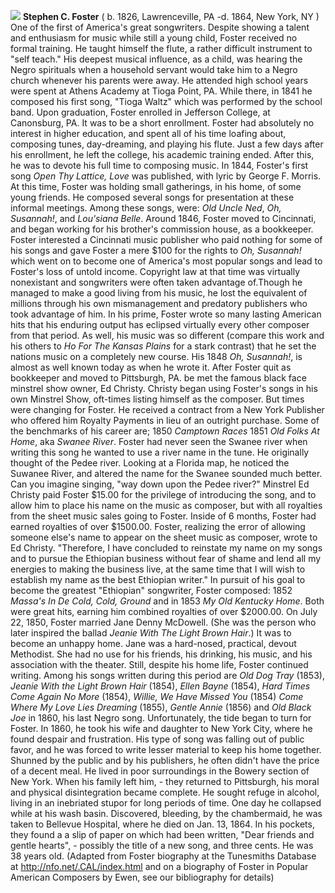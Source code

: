 ![](/images/sfoster.jpg)
**Stephen C. Foster** ( b. 1826, Lawrenceville, PA -d. 1864, New York, NY )
One of the first of America's great songwriters. Despite showing a talent and enthusiasm for music while still a young child, Foster received no formal training. He taught himself the flute, a rather difficult instrument to "self teach." His deepest musical influence, as a child, was hearing the Negro spirituals when a household servant would take him to a Negro church whenever his parents were away. He attended high school years were spent at Athens Academy at Tioga Point, PA. While there, in 1841 he composed his first song, "Tioga Waltz" which was performed by the school band. Upon graduation, Foster enrolled in Jefferson College, at Canonsburg, PA. It was to be a short enrollment. Foster had absolutely no interest in higher education, and spent all of his time loafing about, composing tunes, day-dreaming, and playing his flute. Just a few days after his enrollment, he left the college, his academic training ended. After this, he was to devote his full time to composing music. 
In 1844, Foster's first song *Open Thy Lattice, Love* was published, with lyric by George F. Morris. At this time, Foster was holding small gatherings, in his home, of some young friends. He composed several songs for presentation at these informal meetings. Among these songs, were: *Old Uncle Ned*, *Oh, Susannah!*, and *Lou'siana Belle*. Around 1846, Foster moved to Cincinnati, and began working for his brother's commission house, as a bookkeeper. Foster interested a Cincinnati music publisher who paid nothing for some of his songs and gave Foster a mere $100 for the rights to *Oh, Susannah!* which went on to become one of America's most popular songs and lead to Foster's loss of untold income. Copyright law at that time was virtually nonexistant and songwriters were often taken advantage of.Though he managed to make a good living from his music, he lost the equivalent of millions through his own mismanagement and predatory publishers who took advantage of him.
In his prime, Foster wrote so many lasting American hits that his enduring output has eclipsed virtually every other composer from that period. As well, his music was so different (compare this work and his others to *Ho For The Kansas Plains* for a stark contrast) that he set the nations music on a completely new course. His 1848 *Oh, Susannah!*, is almost as well known today as when he wrote it. 
After Foster quit as bookkeeper and moved to Pittsburgh, PA. be met the famous black face minstrel show owner, Ed Christy. Christy began using Foster's songs in his own Minstrel Show, oft-times listing himself as the composer. But times were changing for Foster. He received a contract from a New York Publisher who offered him Royalty Payments in lieu of an outright purchase. Some of the benchmarks of his career are; 1850 *Camptown Races* 1851 *Old Folks At Home*, aka *Swanee River*. Foster had never seen the Swanee river when writing this song he wanted to use a river name in the tune. He originally thought of the Pedee river. Looking at a Florida map, he noticed the Suwanee River, and altered the name for the Swanee sounded much better. Can you imagine singing, "way down upon the Pedee river?" Minstrel Ed Christy paid Foster $15.00 for the privilege of introducing the song, and to allow him to place his name on the music as composer, but with all royalties from the sheet music sales going to Foster. Inside of 6 months, Foster had earned royalties of over $1500.00. 
Foster, realizing the error of allowing someone else's name to appear on the sheet music as composer, wrote to Ed Christy. "Therefore, I have concluded to reinstate my name on my songs and to pursue the Ethiopian business without fear of shame and lend all my energies to making the business live, at the same time that I will wish to establish my name as the best Ethiopian writer." In pursuit of his goal to become the greatest "Ethiopian" songwriter, Foster composed: 1852 *Massa's In De Cold, Cold, Ground* and in 1853 *My Old Kentucky Home*. Both were great hits, earning him combined royalties of over $2000.00. 
On July 22, 1850, Foster married Jane Denny McDowell. (She was the person who later inspired the ballad *Jeanie With The Light Brown Hair*.) It was to become an unhappy home. Jane was a hard-nosed, practical, devout Methodist. She had no use for his friends, his drinking, his music, and his association with the theater. Still, despite his home life, Foster continued writing. Among his songs written during this period are *Old Dog Tray* (1853), *Jeanie With the Light Brown Hair* (1854), *Ellen Bayne* (1854), *Hard Times Come Again No More* (1854), *Willie, We Have Missed You* (1854) *Come Where My Love Lies Dreaming* (1855), *Gentle Annie* (1856) and *Old Black Joe* in 1860, his last Negro song.
Unfortunately, the tide began to turn for Foster. In 1860, he took his wife and daughter to New York City, where he found despair and frustration. His type of song was falling out of public favor, and he was forced to write lesser material to keep his home together. Shunned by the public and by his publishers, he often didn't have the price of a decent meal. He lived in poor surroundings in the Bowery section of New York. When his family left him, - they returned to Pittsburgh, his moral and physical disintegration became complete. He sought refuge in alcohol, living in an inebriated stupor for long periods of time.
One day he collapsed while at his wash basin. Discovered, bleeding, by the chambermaid, he was taken to Bellevue Hospital, where he died on Jan. 13, 1864. In his pockets, they found a a slip of paper on which had been written, "Dear friends and gentle hearts", - possibly the title of a new song, and three cents. He was 38 years old. 
(Adapted from Foster biography at the Tunesmiths Database at http://nfo.net/.CAL/index.html and on a biography of Foster in Popular American Composers by Ewen, see our bibliography for details)